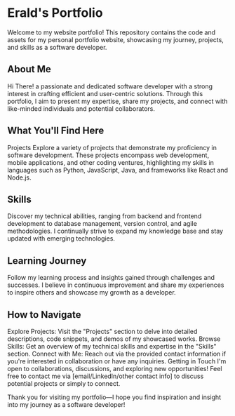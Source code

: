# Erald's Portfolio

Welcome to my website portfolio! This repository contains the code and assets for my personal portfolio website, showcasing my journey, projects, and skills as a software developer.

## About Me
Hi There! a passionate and dedicated software developer with a strong interest in crafting efficient and user-centric solutions. Through this portfolio, I aim to present my expertise, share my projects, and connect with like-minded individuals and potential collaborators.

## What You'll Find Here
Projects
Explore a variety of projects that demonstrate my proficiency in software development. These projects encompass web development, mobile applications, and other coding ventures, highlighting my skills in languages such as Python, JavaScript, Java, and frameworks like React and Node.js.

## Skills
Discover my technical abilities, ranging from backend and frontend development to database management, version control, and agile methodologies. I continually strive to expand my knowledge base and stay updated with emerging technologies.

## Learning Journey
Follow my learning process and insights gained through challenges and successes. I believe in continuous improvement and share my experiences to inspire others and showcase my growth as a developer.

## How to Navigate
Explore Projects: Visit the "Projects" section to delve into detailed descriptions, code snippets, and demos of my showcased works.
Browse Skills: Get an overview of my technical skills and expertise in the "Skills" section.
Connect with Me: Reach out via the provided contact information if you're interested in collaboration or have any inquiries.
Getting in Touch
I'm open to collaborations, discussions, and exploring new opportunities! Feel free to contact me via [email/LinkedIn/other contact info] to discuss potential projects or simply to connect.

Thank you for visiting my portfolio—I hope you find inspiration and insight into my journey as a software developer!
